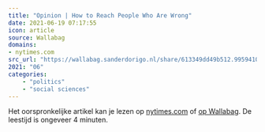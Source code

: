 ```yaml
---
title: "Opinion | How to Reach People Who Are Wrong"
date: 2021-06-19 07:17:55
icon: article
source: Wallabag
domains:
- nytimes.com
src_url: "https://wallabag.sanderdorigo.nl/share/613349dd49b512.99594101"
2021: "06"
categories:
    - "politics"
    - "social sciences"
---
```

Het oorspronkelijke artikel kan je lezen op [nytimes.com](https://www.nytimes.com/2021/03/03/opinion/progressives-conservatives-think-again.html?action=click&amp;module=Opinion&amp;pgtype=Homepage) of [op Wallabag](https://wallabag.sanderdorigo.nl/share/613349dd49b512.99594101). De leestijd is ongeveer 4 minuten.